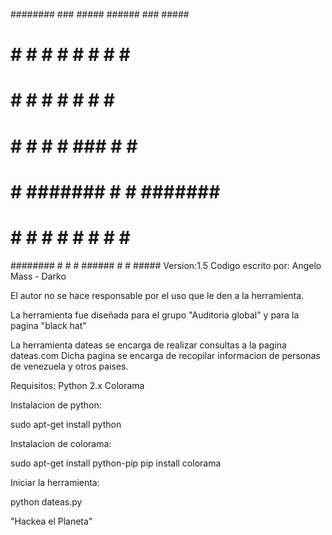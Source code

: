########    ###   ##### ######   ###    #####
 #      #  #   #    #   #       #   #  #     #
 #      # #     #   #   #      #     # #
 #      # #     #   #   ###    #     #  #####
 #      # #######   #   #      #######       #
 #      # #     #   #   #      #     # #     #
########  #     #   #   ###### #     #  #####
Version:1.5
Codigo escrito por: Angelo Mass - Darko

El autor no se hace responsable por el uso que le den a la herramienta.

La herramienta fue diseñada para el grupo "Auditoria global" y para la pagina "black hat"

La herramienta dateas se encarga de realizar consultas a la pagina dateas.com
Dicha pagina se encarga de recopilar informacion de personas de venezuela y otros paises.

Requisitos:
Python 2.x
Colorama

Instalacion de python:

sudo apt-get install python

Instalacion de colorama:

sudo apt-get install python-pip
pip install colorama

Iniciar la herramienta:

python dateas.py

"Hackea el Planeta"
